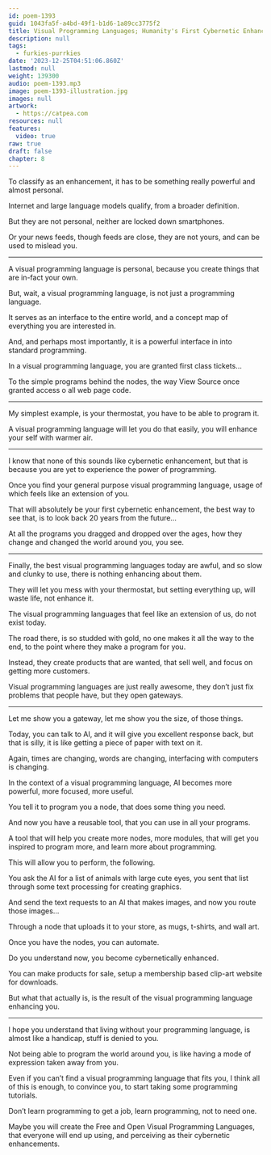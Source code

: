 ```yaml
---
id: poem-1393
guid: 1043fa5f-a4bd-49f1-b1d6-1a89cc3775f2
title: Visual Programming Languages; Humanity's First Cybernetic Enhancement
description: null
tags:
  - furkies-purrkies
date: '2023-12-25T04:51:06.860Z'
lastmod: null
weight: 139300
audio: poem-1393.mp3
image: poem-1393-illustration.jpg
images: null
artwork:
  - https://catpea.com
resources: null
features:
  video: true
raw: true
draft: false
chapter: 8
---
```


To classify as an enhancement,
it has to be something really powerful and almost personal.

Internet and large language models qualify,
from a broader definition.

But they are not personal,
neither are locked down smartphones.

Or your news feeds, though feeds are close,
they are not yours, and can be used to mislead you.

---

A visual programming language is personal,
because you create things that are in-fact your own.

But, wait, a visual programming language,
is not just a programming language.

It serves as an interface to the entire world,
and a concept map of everything you are interested in.

And, and perhaps most importantly,
it is a powerful interface in into standard programming.

In a visual programming language,
you are granted first class tickets…

To the simple programs behind the nodes,
the way View Source once granted access o all web page code.

---

My simplest example, is your thermostat,
you have to be able to program it.

A visual programming language will let you do that easily,
you will enhance your self with warmer air.

---

I know that none of this sounds like cybernetic enhancement,
but that is because you are yet to experience the power of programming.

Once you find your general purpose visual programming language,
usage of which feels like an extension of you.

That will absolutely be your first cybernetic enhancement,
the best way to see that, is to look back 20 years from the future…

At all the programs you dragged and dropped over the ages,
how they change and changed the world around you, you see.

---

Finally, the best visual programming languages today are awful,
and so slow and clunky to use, there is nothing enhancing about them.

They will let you mess with your thermostat,
but setting everything up, will waste life, not enhance it.

The visual programming languages that feel like an extension of us,
do not exist today.

The road there, is so studded with gold, no one makes it all the way to the end,
to the point where they make a program for you.

Instead, they create products that are wanted, that sell well,
and focus on getting more customers.

Visual programming languages are just really awesome,
they don’t just fix problems that people have, but they open gateways.

---

Let me show you a gateway, let me show you the size,
of those things.

Today, you can talk to AI, and it will give you excellent response back,
but that is silly, it is like getting a piece of paper with text on it.

Again, times are changing, words are changing,
interfacing with computers is changing.

In the context of a visual programming language,
AI becomes more powerful, more focused, more useful.

You tell it to program you a node,
that does some thing you need.

And now you have a reusable tool,
that you can use in all your programs.

A tool that will help you create more nodes, more modules,
that will get you inspired to program more, and learn more about programming.

This will allow you to perform,
the following.

You ask the AI for a list of animals with large cute eyes,
you sent that list through some text processing for creating graphics.

And send the text requests to an AI that makes images,
and now you route those images…

Through a node that uploads it to your store,
as mugs, t-shirts, and wall art.

Once you have the nodes,
you can automate.

Do you understand now,
you become cybernetically enhanced.

You can make products for sale,
setup a membership based clip-art website for downloads.

But what that actually is,
is the result of the visual programming language enhancing you.

---

I hope you understand that living without your programming language,
is almost like a handicap, stuff is denied to you.

Not being able to program the world around you,
is like having a mode of expression taken away from you.

Even if you can’t find a visual programming language that fits you,
I think all of this is enough, to convince you, to start taking some programming tutorials.

Don’t learn programming to get a job,
learn programming, not to need one.

Maybe you will create the Free and Open Visual Programming Languages,
that everyone will end up using, and perceiving as their cybernetic enhancements.
